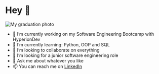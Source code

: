 # Hey 👋
![My graduation photo](https://ibb.co/sPJvzhZ)
- 🔭 I’m currently working on my Software Engineering Bootcamp with HyperionDev
- 🌱 I’m currently learning: Python, OOP and SQL
- 👯 I’m looking to collaborate on everything
- 🤔 I’m looking for a junior software engineering role
- 💬 Ask me about whatever you like
- 📫 You can reach me on [LinkedIn](https://www.linkedin.com/in/kerritanya/)
